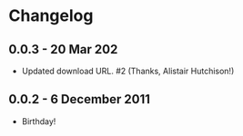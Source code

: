 Changelog
==========

0.0.3 - 20 Mar 202
----------

* Updated download URL. #2 (Thanks, Alistair Hutchison!)


0.0.2 - 6 December 2011
----------

* Birthday!
